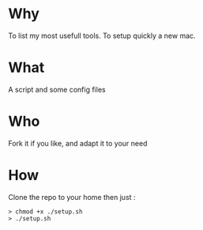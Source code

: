 # Why
To list my most usefull tools.
To setup quickly a new mac.

# What
A script and some config files

# Who
Fork it if you like, and adapt it to your need

# How
Clone the repo to your home then just : 

    > chmod +x ./setup.sh
    > ./setup.sh


